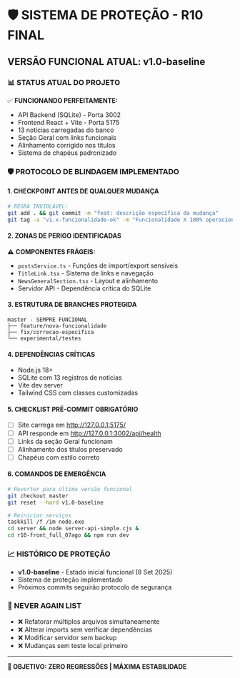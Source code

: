 # 🛡️ SISTEMA DE PROTEÇÃO - R10 FINAL
## **VERSÃO FUNCIONAL ATUAL: v1.0-baseline**

### 📊 STATUS ATUAL DO PROJETO
✅ **FUNCIONANDO PERFEITAMENTE:**
- API Backend (SQLite) - Porta 3002
- Frontend React + Vite - Porta 5175  
- 13 notícias carregadas do banco
- Seção Geral com links funcionais
- Alinhamento corrigido nos títulos
- Sistema de chapéus padronizado

### 🛡️ PROTOCOLO DE BLINDAGEM IMPLEMENTADO

#### 1. **CHECKPOINT ANTES DE QUALQUER MUDANÇA**
```bash
# REGRA INVIOLÁVEL:
git add . && git commit -m "feat: descrição específica da mudança"
git tag -a "v1.x-funcionalidade-ok" -m "Funcionalidade X 100% operacional"
```

#### 2. **ZONAS DE PERIGO IDENTIFICADAS**
⚠️ **COMPONENTES FRÁGEIS:**
- `postsService.ts` - Funções de import/export sensíveis
- `TitleLink.tsx` - Sistema de links e navegação
- `NewsGeneralSection.tsx` - Layout e alinhamento
- Servidor API - Dependência crítica do SQLite

#### 3. **ESTRUTURA DE BRANCHES PROTEGIDA**
```
master - SEMPRE FUNCIONAL
├── feature/nova-funcionalidade
├── fix/correcao-especifica  
└── experimental/testes
```

#### 4. **DEPENDÊNCIAS CRÍTICAS**
- Node.js 18+
- SQLite com 13 registros de notícias
- Vite dev server
- Tailwind CSS com classes customizadas

#### 5. **CHECKLIST PRÉ-COMMIT OBRIGATÓRIO**
- [ ] Site carrega em http://127.0.0.1:5175/
- [ ] API responde em http://127.0.0.1:3002/api/health
- [ ] Links da seção Geral funcionam
- [ ] Alinhamento dos títulos preservado
- [ ] Chapéus com estilo correto

#### 6. **COMANDOS DE EMERGÊNCIA**
```bash
# Reverter para última versão funcional
git checkout master
git reset --hard v1.0-baseline

# Reiniciar serviços
taskkill /f /im node.exe
cd server && node server-api-simple.cjs &
cd r10-front_full_07ago && npm run dev
```

### 📈 HISTÓRICO DE PROTEÇÃO
- **v1.0-baseline** - Estado inicial funcional (8 Set 2025)
- Sistema de proteção implementado
- Próximos commits seguirão protocolo de segurança

### 🚨 NEVER AGAIN LIST
- ❌ Refatorar múltiplos arquivos simultaneamente
- ❌ Alterar imports sem verificar dependências
- ❌ Modificar servidor sem backup
- ❌ Mudanças sem teste local primeiro

---
**🎯 OBJETIVO: ZERO REGRESSÕES | MÁXIMA ESTABILIDADE**
